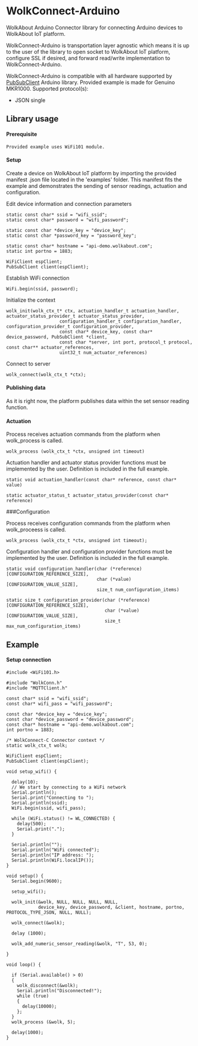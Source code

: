 # WolkConnect-Arduino
WolkAbout Arduino Connector library for connecting Arduino devices to WolkAbout IoT platform.

WolkConnect-Arduino is transportation layer agnostic which means it is up to the user of the library to
open socket to WolkAbout IoT platform, configure SSL if desired, and forward read/write implementation to WolkConnect-Arduino.

WolkConnect-Arduino is compatible with all hardware supported by [PubSubClient](https://pubsubclient.knolleary.net/) Arduino library.
Provided example is made for Genuino MKR1000.
Supported protocol(s):
* JSON single

## Library usage

#### Prerequisite

	Provided example uses WiFi101 module.

#### Setup

Create a device on WolkAbout IoT platform by importing the provided manifest .json file located in the 'examples' folder. This manifest fits the example and demonstrates the sending of sensor readings, actuation and configuration.

Edit device information and connection parameters

```
static const char* ssid = "wifi_ssid";
static const char* password = "wifi_password";

static const char *device_key = "device_key";
static const char *password_key = "password_key";

static const char* hostname = "api-demo.wolkabout.com";
static int portno = 1883;

WiFiClient espClient;
PubSubClient client(espClient);
```

Establish WiFi connection
```
WiFi.begin(ssid, password);
```

Initialize the context
```
wolk_init(wolk_ctx_t* ctx, actuation_handler_t actuation_handler, actuator_status_provider_t actuator_status_provider,
                    configuration_handler_t configuration_handler, configuration_provider_t configuration_provider,
                    const char* device_key, const char* device_password, PubSubClient *client, 
                    const char *server, int port, protocol_t protocol, const char** actuator_references,
                    uint32_t num_actuator_references)
```
Connect to server

```
wolk_connect(wolk_ctx_t *ctx);
```


#### Publishing data

As it is right now, the platform publishes data within the set sensor reading function.

#### Actuation

Process receives actuation commands from the platform when wolk_process is called.
```
wolk_process (wolk_ctx_t *ctx, unsigned int timeout)
```
Actuation handler and actuator status provider functions must be implemented by the user.
Definition is included in the full example.
```
static void actuation_handler(const char* reference, const char* value)

static actuator_status_t actuator_status_provider(const char* reference)
```

###Configuration

Process receives configuration commands from the platform when wolk_proceess is called.
```
wolk_process (wolk_ctx_t *ctx, unsigned int timeout);
```
Configuration handler and configuration provider functions must be implemented by the user.
Definition is included in the full example.
```
static void configuration_handler(char (*reference)[CONFIGURATION_REFERENCE_SIZE],
                                  char (*value)[CONFIGURATION_VALUE_SIZE],
                                  size_t num_configuration_items)

static size_t configuration_provider(char (*reference)[CONFIGURATION_REFERENCE_SIZE],
                                     char (*value)[CONFIGURATION_VALUE_SIZE],
                                     size_t max_num_configuration_items)
```
## Example
#### Setup connection
```
#include <WiFi101.h>

#include "WolkConn.h"
#include "MQTTClient.h"

const char* ssid = "wifi_ssid";
const char* wifi_pass = "wifi_password";

const char *device_key = "device_key";
const char *device_password = "device_password";
const char* hostname = "api-demo.wolkabout.com";
int portno = 1883;

/* WolkConnect-C Connector context */
static wolk_ctx_t wolk;

WiFiClient espClient;
PubSubClient client(espClient);

void setup_wifi() {

  delay(10);
  // We start by connecting to a WiFi network
  Serial.println();
  Serial.print("Connecting to ");
  Serial.println(ssid);
  WiFi.begin(ssid, wifi_pass);

  while (WiFi.status() != WL_CONNECTED) {
    delay(500);
    Serial.print(".");
  }

  Serial.println("");
  Serial.println("WiFi connected");
  Serial.println("IP address: ");
  Serial.println(WiFi.localIP());
}

void setup() {
  Serial.begin(9600);

  setup_wifi();

  wolk_init(&wolk, NULL, NULL, NULL, NULL,
            device_key, device_password, &client, hostname, portno, PROTOCOL_TYPE_JSON, NULL, NULL);

  wolk_connect(&wolk);

  delay (1000);
  
  wolk_add_numeric_sensor_reading(&wolk, "T", 53, 0);

}

void loop() {

  if (Serial.available() > 0)
  {
    wolk_disconnect(&wolk);
    Serial.println("Disconnected!");
    while (true)
    {
      delay(10000);
    };
  }
  wolk_process (&wolk, 5);

  delay(1000);
}


```